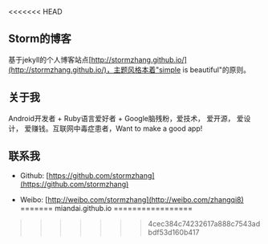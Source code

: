 <<<<<<< HEAD
## Storm的博客

基于jekyll的个人博客站点[http://stormzhang.github.io/](http://stormzhang.github.io/)，主题风格本着"simple is beautiful"的原则。

## 关于我

Android开发者 + Ruby语言爱好者 + Google脑残粉，爱技术， 爱开源， 爱设计， 爱赚钱。互联网中毒症患者，Want to make a good app!

## 联系我

* Github: [https://github.com/stormzhang](https://github.com/stormzhang)

* Weibo: [http://weibo.com/stormzhang](http://weibo.com/zhangqi8)
=======
miandai.github.io
=================
>>>>>>> 4cec384c74232617a888c7543adbdf53d160b417

